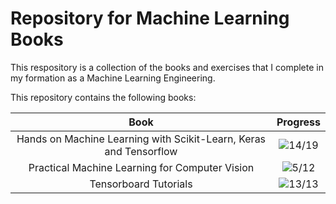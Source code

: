 # Repository for Machine Learning Books

This respository is a collection of the books and exercises that I complete in my formation as a Machine Learning Engineering.

This repository contains the following books:

|Book|Progress|
|:-------:|:-----------:|
|Hands on Machine Learning with Scikit-Learn, Keras and Tensorflow| ![14/19](https://progress-bar.dev/14/?scale=19&title=Chapters&suffix=/19)|
|Practical Machine Learning for Computer Vision| ![5/12](https://progress-bar.dev/5/?scale=12&title=Chapters&suffix=/12)|
|Tensorboard Tutorials|![13/13](https://progress-bar.dev/13/?scale=13&title=Chapters&suffix=/13)|
